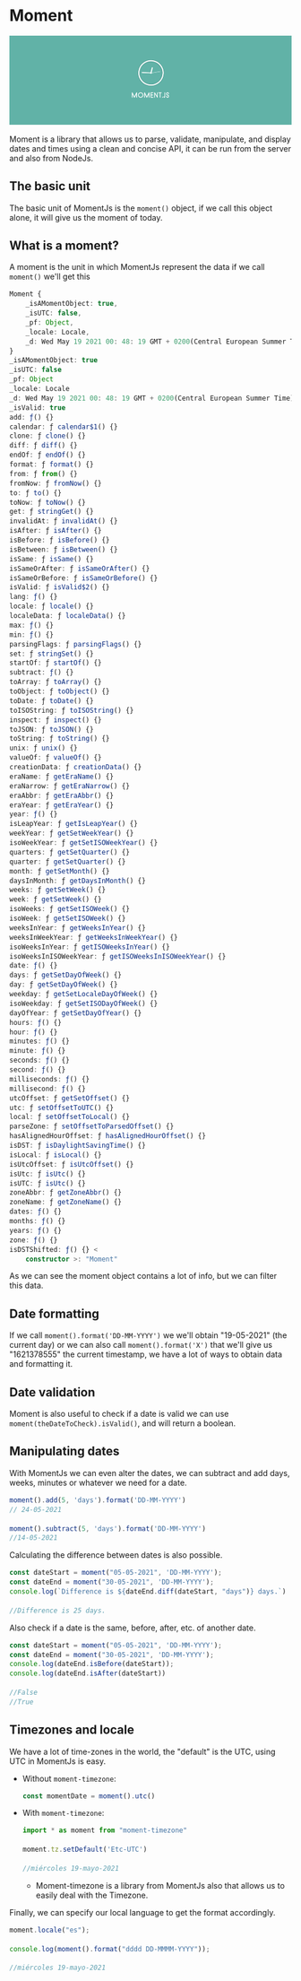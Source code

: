 # Moment

![](../../.gitbook/assets/image%20%2817%29.png)

Moment is a library that allows us to parse, validate, manipulate, and display dates and times using a clean and concise API, it can be run from the server and also from NodeJs.

## The basic unit

The basic unit of MomentJs is the `moment()` object, if we call this object alone, it will give us the moment of today.

## What is a moment?

A moment is the unit in which MomentJs represent the data if we call `moment()` we'll get this

```typescript
Moment {
    _isAMomentObject: true,
    _isUTC: false,
    _pf: Object,
    _locale: Locale,
    _d: Wed May 19 2021 00: 48: 19 GMT + 0200(Central European Summer Time)…
}
_isAMomentObject: true
_isUTC: false
_pf: Object
_locale: Locale
_d: Wed May 19 2021 00: 48: 19 GMT + 0200(Central European Summer Time)
_isValid: true
add: ƒ() {}
calendar: ƒ calendar$1() {}
clone: ƒ clone() {}
diff: ƒ diff() {}
endOf: ƒ endOf() {}
format: ƒ format() {}
from: ƒ from() {}
fromNow: ƒ fromNow() {}
to: ƒ to() {}
toNow: ƒ toNow() {}
get: ƒ stringGet() {}
invalidAt: ƒ invalidAt() {}
isAfter: ƒ isAfter() {}
isBefore: ƒ isBefore() {}
isBetween: ƒ isBetween() {}
isSame: ƒ isSame() {}
isSameOrAfter: ƒ isSameOrAfter() {}
isSameOrBefore: ƒ isSameOrBefore() {}
isValid: ƒ isValid$2() {}
lang: ƒ() {}
locale: ƒ locale() {}
localeData: ƒ localeData() {}
max: ƒ() {}
min: ƒ() {}
parsingFlags: ƒ parsingFlags() {}
set: ƒ stringSet() {}
startOf: ƒ startOf() {}
subtract: ƒ() {}
toArray: ƒ toArray() {}
toObject: ƒ toObject() {}
toDate: ƒ toDate() {}
toISOString: ƒ toISOString() {}
inspect: ƒ inspect() {}
toJSON: ƒ toJSON() {}
toString: ƒ toString() {}
unix: ƒ unix() {}
valueOf: ƒ valueOf() {}
creationData: ƒ creationData() {}
eraName: ƒ getEraName() {}
eraNarrow: ƒ getEraNarrow() {}
eraAbbr: ƒ getEraAbbr() {}
eraYear: ƒ getEraYear() {}
year: ƒ() {}
isLeapYear: ƒ getIsLeapYear() {}
weekYear: ƒ getSetWeekYear() {}
isoWeekYear: ƒ getSetISOWeekYear() {}
quarters: ƒ getSetQuarter() {}
quarter: ƒ getSetQuarter() {}
month: ƒ getSetMonth() {}
daysInMonth: ƒ getDaysInMonth() {}
weeks: ƒ getSetWeek() {}
week: ƒ getSetWeek() {}
isoWeeks: ƒ getSetISOWeek() {}
isoWeek: ƒ getSetISOWeek() {}
weeksInYear: ƒ getWeeksInYear() {}
weeksInWeekYear: ƒ getWeeksInWeekYear() {}
isoWeeksInYear: ƒ getISOWeeksInYear() {}
isoWeeksInISOWeekYear: ƒ getISOWeeksInISOWeekYear() {}
date: ƒ() {}
days: ƒ getSetDayOfWeek() {}
day: ƒ getSetDayOfWeek() {}
weekday: ƒ getSetLocaleDayOfWeek() {}
isoWeekday: ƒ getSetISODayOfWeek() {}
dayOfYear: ƒ getSetDayOfYear() {}
hours: ƒ() {}
hour: ƒ() {}
minutes: ƒ() {}
minute: ƒ() {}
seconds: ƒ() {}
second: ƒ() {}
milliseconds: ƒ() {}
millisecond: ƒ() {}
utcOffset: ƒ getSetOffset() {}
utc: ƒ setOffsetToUTC() {}
local: ƒ setOffsetToLocal() {}
parseZone: ƒ setOffsetToParsedOffset() {}
hasAlignedHourOffset: ƒ hasAlignedHourOffset() {}
isDST: ƒ isDaylightSavingTime() {}
isLocal: ƒ isLocal() {}
isUtcOffset: ƒ isUtcOffset() {}
isUtc: ƒ isUtc() {}
isUTC: ƒ isUtc() {}
zoneAbbr: ƒ getZoneAbbr() {}
zoneName: ƒ getZoneName() {}
dates: ƒ() {}
months: ƒ() {}
years: ƒ() {}
zone: ƒ() {}
isDSTShifted: ƒ() {} <
    constructor >: "Moment"
```

As we can see the moment object contains a lot of info, but we can filter this data.

## Date formatting

If we call `moment().format('DD-MM-YYYY')` we we'll obtain "19-05-2021" \(the current day\) or we can also call `moment().format('X')` that we'll give us "1621378555" the current timestamp, we have a lot of ways to obtain data and formatting it.

## Date validation

Moment is also useful to check if a date is valid we can use `moment(theDateToCheck).isValid()`, and will return a boolean.

## Manipulating dates

With MomentJs we can even alter the dates, we can subtract and add days, weeks, minutes or whatever we need for a date.

```typescript
moment().add(5, 'days').format('DD-MM-YYYY')
// 24-05-2021

moment().subtract(5, 'days').format('DD-MM-YYYY')
//14-05-2021
```

Calculating the difference between dates is also possible.

```typescript
const dateStart = moment("05-05-2021", 'DD-MM-YYYY');
const dateEnd = moment("30-05-2021", 'DD-MM-YYYY');
console.log(`Difference is ${dateEnd.diff(dateStart, "days")} days.`)

//Difference is 25 days.
```

Also check if a date is the same, before, after, etc. of another date.

```typescript
const dateStart = moment("05-05-2021", 'DD-MM-YYYY');
const dateEnd = moment("30-05-2021", 'DD-MM-YYYY');
console.log(dateEnd.isBefore(dateStart));
console.log(dateEnd.isAfter(dateStart))
  
//False
//True
```

## Timezones and locale

We have a lot of time-zones in the world, the "default" is the UTC, using UTC in MomentJs is easy.

* Without `moment-timezone`:

  ```typescript
  const momentDate = moment().utc()
  ```

* With `moment-timezone`:

  ```typescript
  import * as moment from "moment-timezone"

  moment.tz.setDefault('Etc-UTC')

  //miércoles 19-mayo-2021
  ```

  * Moment-timezone is a library from MomentJs also that allows us to easily deal with the Timezone.

Finally, we can specify our local language to get the format accordingly.

```typescript
moment.locale("es");

console.log(moment().format("dddd DD-MMMM-YYYY"));

//miércoles 19-mayo-2021
```



